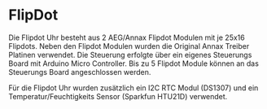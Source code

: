 # FlipDot

Die Flipdot Uhr besteht aus 2 AEG/Annax Flipdot Modulen mit je 25x16 Flipdots. Neben den Flipdot Modulen wurden die Original Annax Treiber Platinen verwendet. Die Steuerung erfolgte über ein eigenes Steuerungs Board mit Arduino Micro Controller. Bis zu 5 Flipdot Module können an das Steuerungs Board angeschlossen werden. 

Für die Flipdot Uhr wurden zusätzlich ein I2C RTC Modul (DS1307) und ein Temperatur/Feuchtigkeits Sensor (Sparkfun HTU21D) verwendet.
